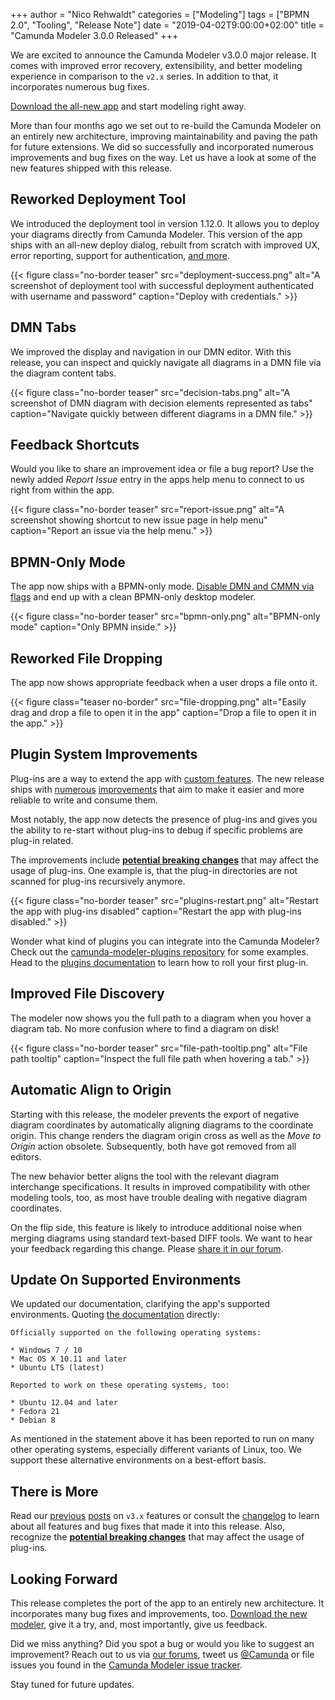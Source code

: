 +++
author = "Nico Rehwaldt"
categories = ["Modeling"]
tags = ["BPMN 2.0", "Tooling", "Release Note"]
date = "2019-04-02T9:00:00+02:00"
title = "Camunda Modeler 3.0.0 Released"
+++

We are excited to announce the Camunda Modeler v3.0.0 major release. It comes with improved error recovery, extensibility, and better modeling experience in comparison to the `v2.x` series. In addition to that, it incorporates numerous bug fixes.

[Download the all-new app](https://camunda.com/download/modeler/) and start modeling right away.

More than four months ago we set out to re-build the Camunda Modeler on an entirely new architecture, improving maintainability and paving the path for future extensions. We did so successfully and incorporated numerous improvements and bug fixes on the way. Let us have a look at some of the new features shipped with this release.

<!--more-->


## Reworked Deployment Tool

We introduced the deployment tool in version 1.12.0. It allows you to deploy your diagrams directly from Camunda Modeler. This version of the app ships with an all-new deploy dialog,  rebuilt from scratch with improved UX, error reporting, support for authentication, [and more](https://blog.camunda.com/post/2019/01/camunda-modeler-3.0.0-0-released#completely-reworked-deployment-tool).

{{< figure class="no-border teaser" src="deployment-success.png" alt="A screenshot of deployment tool with successful deployment authenticated with username and password" caption="Deploy with credentials." >}}


## DMN Tabs

We improved the display and navigation in our DMN editor. With this release, you can inspect and quickly navigate all diagrams in a DMN file via the diagram content tabs.

{{< figure class="no-border teaser" src="decision-tabs.png" alt="A screenshot of DMN diagram with decision elements represented as tabs" caption="Navigate quickly between different diagrams in a DMN file." >}}


## Feedback Shortcuts

Would you like to share an improvement idea or file a bug report? Use the newly added _Report Issue_ entry in the apps help menu to connect to us right from within the app.

{{< figure class="no-border teaser" src="report-issue.png" alt="A screenshot showing shortcut to new issue page in help menu" caption="Report an issue via the help menu." >}}


## BPMN-Only Mode

The app now ships with a BPMN-only mode. [Disable DMN and CMMN via flags](https://github.com/camunda/camunda-modeler/tree/master/docs/flags) and end up with a clean BPMN-only desktop modeler.

{{< figure class="no-border teaser" src="bpmn-only.png" alt="BPMN-only mode" caption="Only BPMN inside." >}}


## Reworked File Dropping

The app now shows appropriate feedback when a user drops a file onto it.

{{< figure class="teaser no-border" src="file-dropping.png" alt="Easily drag and drop a file to open it in the app" caption="Drop a file to open it in the app." >}}


## Plugin System Improvements

Plug-ins are a way to extend the app with [custom features](https://github.com/camunda/camunda-modeler-plugins). The new release ships with [numerous](https://github.com/camunda/camunda-modeler/blob/master/CHANGELOG.md#plug-ins) [improvements](https://github.com/camunda/camunda-modeler/issues/1253) that aim to make it easier and more reliable to write and consume them.

Most notably, the app now detects the presence of plug-ins and gives you the ability to re-start without plug-ins to debug if specific problems are plug-in related.

The improvements include [**potential breaking changes**](https://github.com/camunda/camunda-modeler/blob/master/CHANGELOG.md#breaking-changes) that may affect the usage of plug-ins. One example is, that the plug-in directories are not scanned for plug-ins recursively anymore.

{{< figure class="no-border teaser" src="plugins-restart.png" alt="Restart the app with plug-ins disabled" caption="Restart the app with plug-ins disabled." >}}

Wonder what kind of plugins you can integrate into the Camunda Modeler? Check out the [camunda-modeler-plugins repository](https://github.com/camunda/camunda-modeler-plugins) for some examples. Head to the [plugins documentation](https://github.com/camunda/camunda-modeler/tree/master/docs/plugins) to learn how to roll your first plug-in.


## Improved File Discovery

The modeler now shows you the full path to a diagram when you hover a diagram tab. No more confusion where to find a diagram on disk!

{{< figure class="no-border teaser" src="file-path-tooltip.png" alt="File path tooltip" caption="Inspect the full file path when hovering a tab." >}}


## Automatic Align to Origin

Starting with this release, the modeler prevents the export of negative diagram coordinates by automatically aligning diagrams to the coordinate origin. This change renders the diagram origin cross as well as the _Move to Origin_ action obsolete. Subsequently, both have got removed from all editors.

The new behavior better aligns the tool with the relevant diagram interchange specifications. It results in improved compatibility with other modeling tools, too, as most have trouble dealing with negative diagram coordinates.

On the flip side, this feature is likely to introduce additional noise when merging diagrams using standard text-based DIFF tools. We want to hear your feedback regarding this change. Please [share it in our forum](https://forum.camunda.org/c/modeler).


## Update On Supported Environments

We updated our documentation, clarifying the app's supported environments. Quoting [the documentation](https://docs.camunda.org/manual/latest/installation/camunda-modeler/) directly:

```
Officially supported on the following operating systems:

* Windows 7 / 10
* Mac OS X 10.11 and later
* Ubuntu LTS (latest)

Reported to work on these operating systems, too:

* Ubuntu 12.04 and later
* Fedora 21
* Debian 8
```

As mentioned in the statement above it has been reported to run on many other operating systems, especially different variants of Linux, too. We support these alternative environments on a best-effort basis.


## There is More

Read our [previous](https://blog.camunda.com/post/2019/01/camunda-modeler-3.0.0-0-released/) [posts](https://blog.camunda.com/post/2019/02/camunda-modeler-3.0.0-beta.0-released/) on `v3.x` features or consult the [changelog](https://github.com/camunda/camunda-modeler/blob/master/CHANGELOG.md#300) to learn about all features and bug fixes that made it into this release. Also, recognize the [**potential breaking changes**](https://github.com/camunda/camunda-modeler/blob/master/CHANGELOG.md#breaking-changes) that may affect the usage of plug-ins.


## Looking Forward

This release completes the port of the app to an entirely new architecture. It incorporates many bug fixes and improvements, too. [Download the new modeler](https://camunda.com/download/modeler/), give it a try, and, most importantly, give us feedback.

Did we miss anything? Did you spot a bug or would you like to suggest an improvement? Reach out to us via [our forums](https://forum.camunda.org/c/modeler), tweet us [@Camunda](https://twitter.com/Camunda) or file issues you found in the [Camunda Modeler issue tracker](https://github.com/camunda/camunda-modeler/issues/new/choose).

Stay tuned for future updates.
